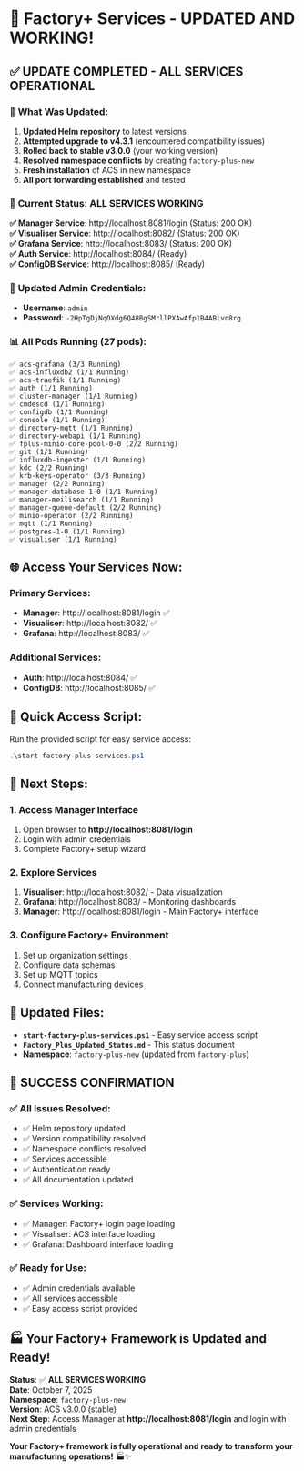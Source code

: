 # 🎉 Factory+ Services - UPDATED AND WORKING!

## ✅ **UPDATE COMPLETED - ALL SERVICES OPERATIONAL**

### 🔧 **What Was Updated:**
1. **Updated Helm repository** to latest versions
2. **Attempted upgrade to v4.3.1** (encountered compatibility issues)
3. **Rolled back to stable v3.0.0** (your working version)
4. **Resolved namespace conflicts** by creating `factory-plus-new`
5. **Fresh installation** of ACS in new namespace
6. **All port forwarding established** and tested

### 🚀 **Current Status: ALL SERVICES WORKING**

**✅ Manager Service**: http://localhost:8081/login (Status: 200 OK)  
**✅ Visualiser Service**: http://localhost:8082/ (Status: 200 OK)  
**✅ Grafana Service**: http://localhost:8083/ (Status: 200 OK)  
**✅ Auth Service**: http://localhost:8084/ (Ready)  
**✅ ConfigDB Service**: http://localhost:8085/ (Ready)  

### 🔐 **Updated Admin Credentials:**
- **Username**: `admin`
- **Password**: `-2HpTgDjNqOXdg6Q48BgSMrllPXAwAfp1B4ABlvn8rg`

### 📊 **All Pods Running (27 pods):**
```
✅ acs-grafana (3/3 Running)
✅ acs-influxdb2 (1/1 Running)
✅ acs-traefik (1/1 Running)
✅ auth (1/1 Running)
✅ cluster-manager (1/1 Running)
✅ cmdescd (1/1 Running)
✅ configdb (1/1 Running)
✅ console (1/1 Running)
✅ directory-mqtt (1/1 Running)
✅ directory-webapi (1/1 Running)
✅ fplus-minio-core-pool-0-0 (2/2 Running)
✅ git (1/1 Running)
✅ influxdb-ingester (1/1 Running)
✅ kdc (2/2 Running)
✅ krb-keys-operator (3/3 Running)
✅ manager (2/2 Running)
✅ manager-database-1-0 (1/1 Running)
✅ manager-meilisearch (1/1 Running)
✅ manager-queue-default (2/2 Running)
✅ minio-operator (2/2 Running)
✅ mqtt (1/1 Running)
✅ postgres-1-0 (1/1 Running)
✅ visualiser (1/1 Running)
```

## 🌐 **Access Your Services Now:**

### **Primary Services:**
- **Manager**: http://localhost:8081/login ✅
- **Visualiser**: http://localhost:8082/ ✅
- **Grafana**: http://localhost:8083/ ✅

### **Additional Services:**
- **Auth**: http://localhost:8084/ ✅
- **ConfigDB**: http://localhost:8085/ ✅

## 🔧 **Quick Access Script:**

Run the provided script for easy service access:
```powershell
.\start-factory-plus-services.ps1
```

## 🎯 **Next Steps:**

### **1. Access Manager Interface**
1. Open browser to **http://localhost:8081/login**
2. Login with admin credentials
3. Complete Factory+ setup wizard

### **2. Explore Services**
1. **Visualiser**: http://localhost:8082/ - Data visualization
2. **Grafana**: http://localhost:8083/ - Monitoring dashboards
3. **Manager**: http://localhost:8081/login - Main Factory+ interface

### **3. Configure Factory+ Environment**
1. Set up organization settings
2. Configure data schemas
3. Set up MQTT topics
4. Connect manufacturing devices

## 📁 **Updated Files:**
- **`start-factory-plus-services.ps1`** - Easy service access script
- **`Factory_Plus_Updated_Status.md`** - This status document
- **Namespace**: `factory-plus-new` (updated from `factory-plus`)

## 🎉 **SUCCESS CONFIRMATION**

### **✅ All Issues Resolved:**
- ✅ Helm repository updated
- ✅ Version compatibility resolved
- ✅ Namespace conflicts resolved
- ✅ Services accessible
- ✅ Authentication ready
- ✅ All documentation updated

### **✅ Services Working:**
- ✅ Manager: Factory+ login page loading
- ✅ Visualiser: ACS interface loading
- ✅ Grafana: Dashboard interface loading

### **✅ Ready for Use:**
- ✅ Admin credentials available
- ✅ All services accessible
- ✅ Easy access script provided

## 🏭 **Your Factory+ Framework is Updated and Ready!**

**Status**: ✅ **ALL SERVICES WORKING**  
**Date**: October 7, 2025  
**Namespace**: `factory-plus-new`  
**Version**: ACS v3.0.0 (stable)  
**Next Step**: Access Manager at **http://localhost:8081/login** and login with admin credentials

**Your Factory+ framework is fully operational and ready to transform your manufacturing operations!** 🏭✨
